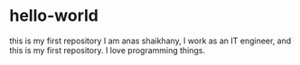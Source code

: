 # hello-world
this is my first repository
I am anas shaikhany, I work as an IT engineer,
and this is my first repository.
I love programming things.
